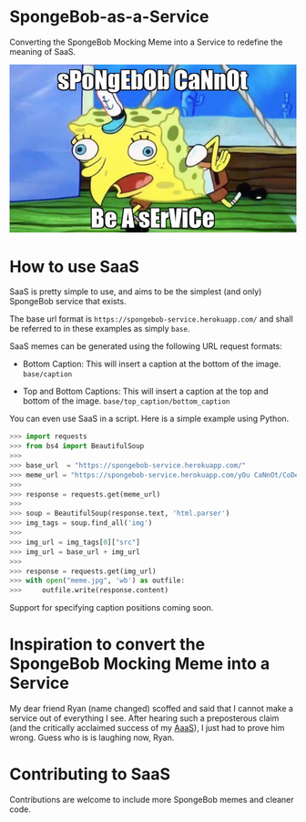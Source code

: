# SpongeBob-as-a-Service

Converting the SpongeBob Mocking Meme into a Service to redefine the meaning of SaaS.

<p align="center">
  <img src="app/static/readme-meme.jpg">
</p>

# How to use SaaS

SaaS is pretty simple to use, and aims to be the simplest (and only) SpongeBob service that exists.

The base url format is ```https://spongebob-service.herokuapp.com/``` and shall be referred to in these examples as simply `base`. 

SaaS memes can be generated using the following URL request formats:

* Bottom Caption: This will insert a caption at the bottom of the image. 
    ```base/caption```

* Top and Bottom Captions: This will insert a caption at the top and bottom of the image.
    ```base/top_caption/bottom_caption```


You can even use SaaS in a script. Here is a simple example using Python.

```Python
>>> import requests
>>> from bs4 import BeautifulSoup
>>> 
>>> base_url  = "https://spongebob-service.herokuapp.com/"
>>> meme_url = "https://spongebob-service.herokuapp.com/yOu CaNnOt/CoDe MeMes"
>>> 
>>> response = requests.get(meme_url)
>>> 
>>> soup = BeautifulSoup(response.text, 'html.parser')
>>> img_tags = soup.find_all('img')
>>> 
>>> img_url = img_tags[0]["src"]
>>> img_url = base_url + img_url
>>> 
>>> response = requests.get(img_url)
>>> with open("meme.jpg", 'wb') as outfile:
>>>     outfile.write(response.content)
```

Support for specifying caption positions coming soon.

# Inspiration to convert the SpongeBob Mocking Meme into a Service

My dear friend Ryan (name changed) scoffed and said that I cannot make a service out of everything I see. After hearing such a preposterous claim (and the critically acclaimed success of my [AaaS](https://github.com/aditeyabaral/arithmetic-as-a-service)), I just had to prove him wrong. Guess who is is laughing now, Ryan.

# Contributing to SaaS

Contributions are welcome to include more SpongeBob memes and cleaner code.

